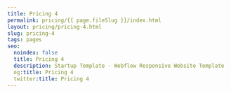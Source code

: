 ```yaml
---
title: Pricing 4
permalink: pricing/{{ page.fileSlug }}/index.html
layout: pricing/pricing-4.html
slug: pricing-4
tags: pages
seo:
  noindex: false
  title: Pricing 4
  description: Startup Template - Webflow Responsive Website Template
  og:title: Pricing 4
  twitter:title: Pricing 4
---
```



